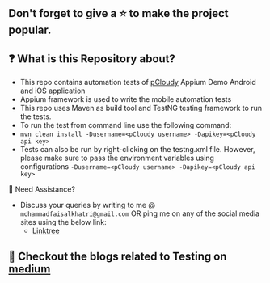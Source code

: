 
## Don't forget to give a :star: to make the project popular.

## :question: What is this Repository about?
- This repo contains automation tests of [pCloudy](https://www.pcloudy.com/) Appium Demo Android and iOS application
- Appium framework is used to write the mobile automation tests
- This repo uses Maven as build tool and TestNG testing framework to run the tests.
- To run the test from command line use the following command:
- `mvn clean install -Dusername=<pCloudy username> -Dapikey=<pCloudy api key>`
-  Tests can also be run by right-clicking on the testng.xml file. However, please make sure to pass the environment 
   variables using configurations `-Dusername=<pCloudy username> -Dapikey=<pCloudy api key>`

🧬 Need Assistance?
- Discuss your queries by writing to me @ `mohammadfaisalkhatri@gmail.com`
  OR ping me on any of the social media sites using the below link:
    - [Linktree](https://linktr.ee/faisalkhatri)

## :thought_balloon: Checkout the blogs related to Testing on [medium](https://medium.com/@iamfaisalkhatri)
